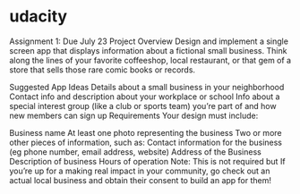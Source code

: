 # udacity
Assignment 1: Due July 23
Project Overview
Design and implement a single screen app that displays information about a fictional small business. Think along the lines of your favorite coffeeshop, local restaurant, or that gem of a store that sells those rare comic books or records.

Suggested App Ideas
Details about a small business in your neighborhood
Contact info and description about your workplace or school
Info about a special interest group (like a club or sports team) you’re part of and how new members can sign up
Requirements
Your design must include:

Business name
At least one photo representing the business
Two or more other pieces of information, such as:
Contact information for the business (eg phone number, email address, website)
Address of the Business
Description of business
Hours of operation
Note: This is not required but If you’re up for a making real impact in your community, go check out an actual local business and obtain their consent to build an app for them!

